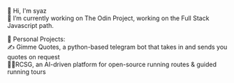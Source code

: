 👋 Hi, I'm syaz <br/>
🌱 I’m currently working on The Odin Project, working on the Full Stack Javascript path. <br/>

🔭 Personal Projects: <br/>
✍️ Gimme Quotes, a python-based telegram bot that takes in and sends you quotes on request <br/>
🏃‍♂RCSG, an AI-driven platform for open-source running routes & guided running tours <br/>



<!--
**nawzaysfinah/nawzaysfinah** is a ✨ _special_ ✨ repository because its `README.md` (this file) appears on your GitHub profile.

Here are some ideas to get you started:

- 🔭 Currently working on Gimme Quotes
- 🌱 I’m currently learning Python, JavaScript, p5, React.
**- 👯 I’m looking to collaborate on ...
**- 🤔 I’m looking for help with ...
**- 💬 Ask me about ...
**- 📫 How to reach me: ...
-->
